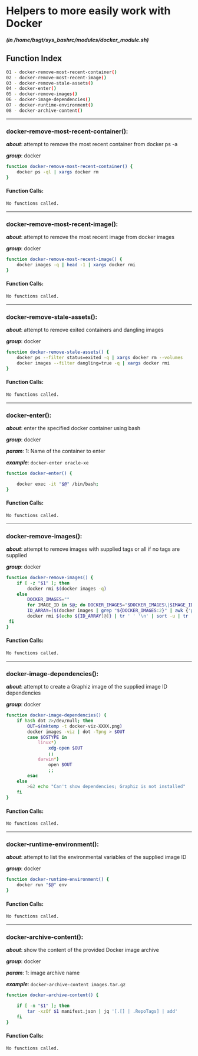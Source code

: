 
Helpers to more easily work with Docker
=======================================


***(in /home/bsgt/sys_bashrc/modules/docker_module.sh)***
## Function Index


```bash
01 - docker-remove-most-recent-container()
02 - docker-remove-most-recent-image()
03 - docker-remove-stale-assets()
04 - docker-enter()
05 - docker-remove-images()
06 - docker-image-dependencies()
07 - docker-runtime-environment()
08 - docker-archive-content()
```

******
### docker-remove-most-recent-container():


***about***: attempt to remove the most recent container from docker ps -a


***group***: docker


```bash
function docker-remove-most-recent-container() {
    docker ps -ql | xargs docker rm
}

```
#### Function Calls:


```bash
No functions called.
```




******
### docker-remove-most-recent-image():


***about***: attempt to remove the most recent image from docker images


***group***: docker


```bash
function docker-remove-most-recent-image() {
    docker images -q | head -1 | xargs docker rmi
}

```
#### Function Calls:


```bash
No functions called.
```




******
### docker-remove-stale-assets():


***about***: attempt to remove exited containers and dangling images


***group***: docker


```bash
function docker-remove-stale-assets() {
    docker ps --filter status=exited -q | xargs docker rm --volumes
    docker images --filter dangling=true -q | xargs docker rmi
}

```
#### Function Calls:


```bash
No functions called.
```




******
### docker-enter():


***about***: enter the specified docker container using bash


***group***: docker


***param***: 1: Name of the container to enter


***example***: `docker-enter oracle-xe`


```bash
function docker-enter() {

    docker exec -it "$@" /bin/bash;
}

```
#### Function Calls:


```bash
No functions called.
```




******
### docker-remove-images():


***about***: attempt to remove images with supplied tags or all if no tags are supplied


***group***: docker


```bash
function docker-remove-images() {
    if [ -z "$1" ]; then
        docker rmi $(docker images -q)
    else
        DOCKER_IMAGES=""
        for IMAGE_ID in $@; do DOCKER_IMAGES="$DOCKER_IMAGES\|$IMAGE_ID"; done
        ID_ARRAY=($(docker images | grep "${DOCKER_IMAGES:2}" | awk {'print $3'}))
        docker rmi $(echo ${ID_ARRAY[@]} | tr ' ' '\n' | sort -u | tr '\n' ' ')
 fi
}

```
#### Function Calls:


```bash
No functions called.
```




******
### docker-image-dependencies():


***about***: attempt to create a Graphiz image of the supplied image ID dependencies


***group***: docker


```bash
function docker-image-dependencies() {
    if hash dot 2>/dev/null; then
        OUT=$(mktemp -t docker-viz-XXXX.png)
        docker images -viz | dot -Tpng > $OUT
        case $OSTYPE in
            linux*)
                xdg-open $OUT
                ;;
            darwin*)
                open $OUT
                ;;
        esac
    else
        >&2 echo "Can't show dependencies; Graphiz is not installed"
    fi
}

```
#### Function Calls:


```bash
No functions called.
```




******
### docker-runtime-environment():


***about***: attempt to list the environmental variables of the supplied image ID


***group***: docker


```bash
function docker-runtime-environment() {
    docker run "$@" env
}

```
#### Function Calls:


```bash
No functions called.
```




******
### docker-archive-content():


***about***: show the content of the provided Docker image archive


***group***: docker


***param***: 1: image archive name


***example***: `docker-archive-content images.tar.gz`


```bash
function docker-archive-content() {

    if [ -n "$1" ]; then
        tar -xzOf $1 manifest.json | jq '[.[] | .RepoTags] | add'
    fi
}

```
#### Function Calls:


```bash
No functions called.
```


